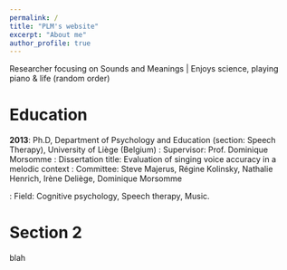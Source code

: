 ```yaml
---
permalink: /
title: "PLM's website"
excerpt: "About me"
author_profile: true
---
```


Researcher focusing on Sounds and Meanings | Enjoys science, playing piano & life (random order) 

Education
======
**2013**: Ph.D, Department of Psychology and Education (section: Speech Therapy), University of Liège (Belgium)
: Supervisor: Prof. Dominique Morsomme
: Dissertation title: Evaluation of singing voice accuracy in a melodic context
: Committee: Steve Majerus, Régine Kolinsky, Nathalie Henrich, Irène Deliège, Dominique Morsomme

: Field: Cognitive psychology, Speech therapy, Music.



Section 2
======
blah
